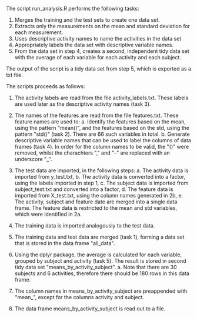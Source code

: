 The script run_analysis.R performs the following tasks:

1. Merges the training and the test sets to create one data set.
2. Extracts only the measurements on the mean and standard deviation for each measurement. 
3. Uses descriptive activity names to name the activities in the data set
4. Appropriately labels the data set with descriptive variable names. 
5. From the data set in step 4, creates a second, independent tidy data set with the average of each variable for each activity and each subject.

The output of the script is a tidy data set from step 5, which is exported as a txt file.


The scripts proceeds as follows:

1. The activity labels are read from the file activity_labels.txt. These labels are used later as the descriptive activity names (task 3).

2. The names of the features are read from the file features.txt. These feature names are used to:
   a. Identify the features based on the mean, using the pattern "mean()", and the features based on the std, using the pattern "std()" (task 2). There are 66 such variables in total.
   b. Generate descriptive variable names that can be used to label the columns of data frames (task 4). In order for the column names to be valid, the "()" were removed, whilst the charachters "," and "-" are replaced with an underscore "_". 

3. The test data are imported, in the following steps:
   a. The activity data is imported from y_test.txt,
   b. The activity data is converted into a factor, using the labels imported in step 1,
   c. The subject data is imported from subject_test.txt and converted into a factor,
   d. The feature data is imported from X_test.txt, using the column names generated in 2b,
   e. The activity, subject and feature date are merged into a single data frame. The feature data is restricted to the mean and std variables, which were identified in 2a.

4. The training data is imported analogously to the test data.

5. The training data and test data are merged (task 1), forming a data set that is stored in the data frame "all_data".

6. Using the dplyr package, the average is calculated for each variable, grouped by subject and activity (task 5). The result is stored in second tidy data set "means_by_activity_subject".
   a. Note that there are 30 subjects and 6 activities, therefore there should be 180 rows in this data frame.

7. The column names in means_by_activity_subject are preappended with "mean_", except for the columns activity and subject.

8. The data frame means_by_activity_subject is read out to a file.